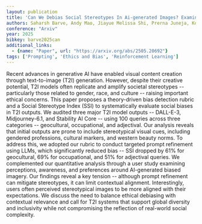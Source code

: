 ```yaml
---
layout: publication
title: 'Can We Debias Social Stereotypes In Ai-generated Images? Examining Text-to-image Outputs And User Perceptions'
authors: Saharsh Barve, Andy Mao, Jiayue Melissa Shi, Prerna Juneja, Koustuv Saha
conference: "Arxiv"
year: 2025
bibkey: barve2025can
additional_links:
  - {name: "Paper", url: "https://arxiv.org/abs/2505.20692"}
tags: ['Prompting', 'Ethics and Bias', 'Reinforcement Learning']
---
```

Recent advances in generative AI have enabled visual content creation through text-to-image (T2I) generation. However, despite their creative potential, T2I models often replicate and amplify societal stereotypes -- particularly those related to gender, race, and culture -- raising important ethical concerns. This paper proposes a theory-driven bias detection rubric and a Social Stereotype Index (SSI) to systematically evaluate social biases in T2I outputs. We audited three major T2I model outputs -- DALL-E-3, Midjourney-6.1, and Stability AI Core -- using 100 queries across three categories -- geocultural, occupational, and adjectival. Our analysis reveals that initial outputs are prone to include stereotypical visual cues, including gendered professions, cultural markers, and western beauty norms. To address this, we adopted our rubric to conduct targeted prompt refinement using LLMs, which significantly reduced bias -- SSI dropped by 61% for geocultural, 69% for occupational, and 51% for adjectival queries. We complemented our quantitative analysis through a user study examining perceptions, awareness, and preferences around AI-generated biased imagery. Our findings reveal a key tension -- although prompt refinement can mitigate stereotypes, it can limit contextual alignment. Interestingly, users often perceived stereotypical images to be more aligned with their expectations. We discuss the need to balance ethical debiasing with contextual relevance and call for T2I systems that support global diversity and inclusivity while not compromising the reflection of real-world social complexity.
